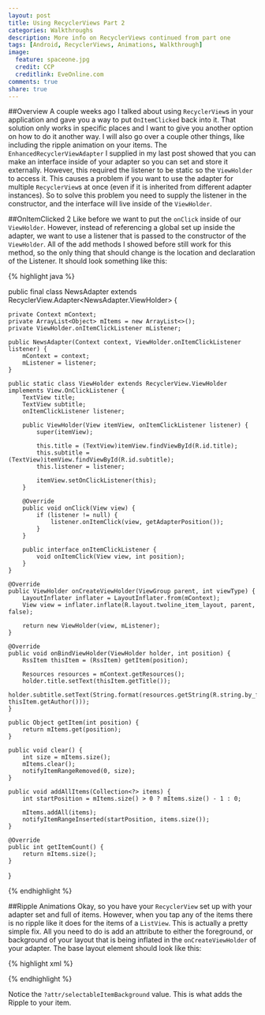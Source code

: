 ```yaml
---
layout: post
title: Using RecyclerViews Part 2
categories: Walkthroughs
description: More info on RecyclerViews continued from part one
tags: [Android, RecyclerViews, Animations, Walkthrough]
image:
  feature: spaceone.jpg
  credit: CCP
  creditlink: EveOnline.com
comments: true
share: true
---
```


##Overview
A couple weeks ago I talked about using `RecyclerView`s in your application and gave you a way to put `OnItemClicked` back into it. That solution only works in specific places and I want to give you another option on how to do it another way. I will also go over a couple other things, like including the ripple animation on your items. The `EnhancedRecyclerViewAdapter` I supplied in my last post showed that you can make an interface inside of your adapter so you can set and store it externally. However, this required the listener to be static so the `ViewHolder` to access it. This causes a problem if you want to use the adapter for multiple `RecyclerView`s at once (even if it is inherited from different adapter instances). So to solve this problem you need to supply the listener in the constructor, and the interface will live inside of the `ViewHolder`.

##OnItemClicked 2
Like before we want to put the `onClick` inside of our `ViewHolder`. However, instead of referencing a global set up inside the adapter, we want to use a listener that is passed to the constructor of the `ViewHolder`. All of the add methods I showed before still work for this method, so the only thing that should change is the location and declaration of the Listener. It should look something like this:

{% highlight java %}

public final class NewsAdapter extends RecyclerView.Adapter<NewsAdapter.ViewHolder> {

    private Context mContext;
    private ArrayList<Object> mItems = new ArrayList<>();
    private ViewHolder.onItemClickListener mListener;

    public NewsAdapter(Context context, ViewHolder.onItemClickListener listener) {
        mContext = context;
        mListener = listener;
    }

    public static class ViewHolder extends RecyclerView.ViewHolder implements View.OnClickListener {
        TextView title;
        TextView subtitle;
        onItemClickListener listener;

        public ViewHolder(View itemView, onItemClickListener listener) {
            super(itemView);

            this.title = (TextView)itemView.findViewById(R.id.title);
            this.subtitle = (TextView)itemView.findViewById(R.id.subtitle);
            this.listener = listener;

            itemView.setOnClickListener(this);
        }

        @Override
        public void onClick(View view) {
            if (listener != null) {
                listener.onItemClick(view, getAdapterPosition());
            }
        }

        public interface onItemClickListener {
            void onItemClick(View view, int position);
        }
    }

    @Override
    public ViewHolder onCreateViewHolder(ViewGroup parent, int viewType) {
        LayoutInflater inflater = LayoutInflater.from(mContext);
        View view = inflater.inflate(R.layout.twoline_item_layout, parent, false);

        return new ViewHolder(view, mListener);
    }

    @Override
    public void onBindViewHolder(ViewHolder holder, int position) {
        RssItem thisItem = (RssItem) getItem(position);

        Resources resources = mContext.getResources();
        holder.title.setText(thisItem.getTitle());
        holder.subtitle.setText(String.format(resources.getString(R.string.by_format), thisItem.getAuthor()));
    }

    public Object getItem(int position) {
        return mItems.get(position);
    }

    public void clear() {
        int size = mItems.size();
        mItems.clear();
        notifyItemRangeRemoved(0, size);
    }

    public void addAllItems(Collection<?> items) {
        int startPosition = mItems.size() > 0 ? mItems.size() - 1 : 0;

        mItems.addAll(items);
        notifyItemRangeInserted(startPosition, items.size());
    }

    @Override
    public int getItemCount() {
        return mItems.size();
    }
}

{% endhighlight %}

##Ripple Animations
Okay, so you have your `RecyclerView` set up with your adapter set and full of items. However, when you tap any of the items there is no ripple like it does for the items of a `ListView`. This is actually a pretty simple fix. All you need to do is add an attribute to either the foreground, or background of your layout that is being inflated in the `onCreateViewHolder` of your adapter. The base layout element should look like this:

{% highlight xml %}

<LinearLayout
    xmlns:android="http://schemas.android.com/apk/res/android"
    android:orientation="horizontal"
    android:layout_width="match_parent"
    android:background="?attr/selectableItemBackground"
    android:layout_height="72dp"
    android:paddingLeft="16dp"
    android:paddingRight="16dp">

{% endhighlight %}

Notice the `?attr/selectableItemBackground` value. This is what adds the Ripple to your item.